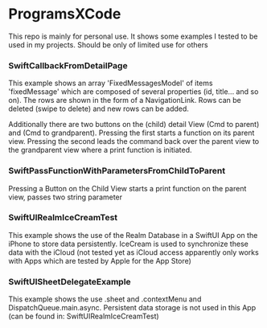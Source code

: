 # ProgramsXCode

This repo is mainly for personal use. 
It shows some examples I tested to be used in my projects. 
Should be only of limited use for others

### SwiftCallbackFromDetailPage
This example shows an array 'FixedMessagesModel' of items 'fixedMessage' which are composed of several properties (id, title... and so on).
The rows are shown in the form of a NavigationLink. Rows can be deleted (swipe to delete) and new rows can be added.

Additionally there are two buttons on the (child) detail View (Cmd to parent) and (Cmd to grandparent). Pressing the first starts 
a function on its parent view. Pressing the second leads the command back over the parent view to the grandparent view where a print function is initiated.

### SwiftPassFunctionWithParametersFromChildToParent
Pressing a Button on the Child View starts a print function on the parent view, passes two string parameter

### SwiftUIRealmIceCreamTest
This example shows the use of the Realm Database in a SwiftUI App on the iPhone to store data persistently.
IceCream is used to synchronize these data with the iCloud (not tested yet as iCloud access apparently only works with Apps which are tested by Apple for the App Store)

### SwiftUISheetDelegateExample
This example shows the use .sheet and .contextMenu and DispatchQueue.main.async.
Persistent data storage is not used in this App (can be found in: SwiftUIRealmIceCreamTest)
